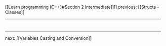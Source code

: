 [[Learn programming (C++)#Section 2 Intermediate]]]]  previous: [[Structs - Classes]]   

---







#
---
next: [[Variables Casting and Conversion]] 
